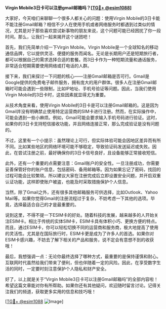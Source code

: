 **Virgin Mobile3日卡可以注册gmail邮箱吗？[[TG💪+ @esim1088](https://t.me/s/esim1088)]**

大家好，今天咱们来聊聊一个很多人都关心的问题：使用Virgin Mobile的3日卡能不能注册Gmail邮箱？相信不少人在使用手机或者网络服务时都遇到过类似的情况，尤其是对于那些喜欢尝试新事物的朋友来说，这个问题可能已经困扰了你一段时间。那么，让我们一起来揭开这个谜团吧！

首先，我们先简单介绍一下Virgin Mobile。Virgin Mobile是一个全球知名的移动通信品牌，它以提供灵活、便捷的服务而闻名。无论是长期用户还是短期旅行者，都可以根据自己的需求选择合适的套餐。而3日卡作为一种短期流量和通话服务，非常适合短期需要使用网络或打电话的人群。

接下来，我们来探讨一下问题的核心——注册Gmail邮箱是否可行。Gmail是Google提供的免费电子邮件服务，拥有庞大的用户群体。很多人在注册Gmail邮箱时可能会遇到一些限制，比如IP地址、手机号验证等问题。因此，当我们使用Virgin Mobile的3日卡时，这些因素就显得尤为重要。

从技术角度来看，使用Virgin Mobile的3日卡是可以注册Gmail邮箱的。这是因为Gmail并没有明确禁止使用特定运营商的SIM卡进行注册。然而，在实际操作中，可能会遇到一些小麻烦。例如，Gmail可能会要求输入手机号码进行验证。这时，如果你的3日卡支持短信接收功能，并且网络连接正常，那么完成验证是没有问题的。

不过，这里有一个小提示：虽然理论上可行，但实际体验可能会因地区差异而有所不同。比如某些地区的网络环境可能不够稳定，导致验证码发送延迟或失败。因此，在尝试注册之前，最好确保你的3日卡信号良好，且设备能够正常接收短信。

此外，还有一个重要的点需要注意：Gmail账户的安全性。一旦注册成功，你需要妥善保管好你的账户信息，包括密码、备用邮箱等。因为如果忘记了密码，找回的过程可能会比较繁琐。所以建议大家在注册完成后立即设置安全问题，并开启双重认证功能，这样即使账户被盗，也能及时采取措施保护个人信息。

当然，除了Gmail之外，还有很多其他邮箱服务可供选择，比如Outlook、Yahoo Mail等。如果你觉得Gmail的注册流程过于复杂，不妨考虑一下其他的选项。毕竟，选择最适合自己的才是最重要的。

说到这里，不得不提一下ESIM卡的好处。随着科技的发展，越来越多的人开始关注ESIM卡。相比于传统的实体SIM卡，ESIM卡具有体积小巧、更换方便的特点。而且，通过ESIM卡，你可以轻松切换不同的运营商和服务商，极大地提高了使用的灵活性。尤其是在国际旅行时，ESIM卡更是成为了许多人的首选。如果你对ESIM卡感兴趣，不妨去了解下相关的产品和服务，说不定会有意想不到的收获哦！

最后，我想强调一点：无论你最终选择了哪种方式，最重要的是保持谨慎和耐心。互联网时代虽然给我们带来了便利，但也伴随着一定的风险。因此，在享受数字生活的同时，一定要时刻注意保护个人隐私和财产安全。

好了，以上就是关于“Virgin Mobile3日卡可以注册Gmail邮箱吗”的全部内容啦！希望这篇文章能对你有所帮助。如果你还有其他疑问，欢迎随时留言讨论。记得关注我们的频道，获取更多实用的信息和技巧哦！

[[TG💪+ @esim1088](https://t.me/s/esim1088) ![Image](https://i.postimg.cc/4NQfJmqS/Snipaste-2025-05-13-00-14-12.png)]